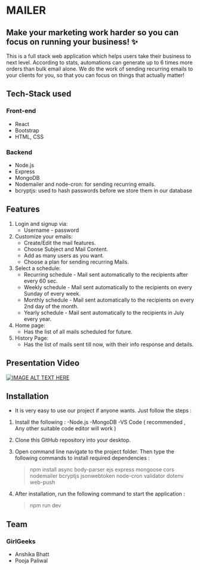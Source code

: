 # MAILER
## Make your marketing work harder so you can focus on running your business! ✨
This is a full stack web application which helps users take their business to next level. According to stats, automations can generate up to 6 times more orders than bulk email alone.
We do the work of sending recurring emails to your clients for you, so that you can focus on things that actually matter!

## Tech-Stack used
### Front-end
* React
* Bootstrap
* HTML, CSS

### Backend
* Node.js
* Express
* MongoDB
* Nodemailer and node-cron: for sending recurring emails.
* bcryptjs: used to hash passwords before we store them in our database

## Features
1) Login and signup via:
    - Username - password
2) Customize your emails: 
    - Create/Edit the mail features.
    - Choose Subject and Mail Content.
    - Add as many users as you want.
    - Choose a plan for sending recurring Mails.
 3) Select a schedule: 
     - Recurring schedule - Mail sent automatically to the recipients after every 60 sec.
     - Weekly schedule - Mail sent automatically to the recipients on every Sunday of every week.
     - Monthly schedule - Mail sent automatically to the recipients on every 2nd day of the month.
     - Yearly schedule - Mail sent automatically to the recipients in July every year. 
 4) Home page:
     - Has the list of all mails scheduled for future.
 5) History Page:
     - Has the list of mails sent till now, with their info response and details.



## Presentation Video
[![IMAGE ALT TEXT HERE](https://img.youtube.com/vi/hyvRlOQSzHE/0.jpg)](https://www.youtube.com/watch?v=hyvRlOQSzHE)

## Installation
* It is very easy to use our project if anyone wants. Just follow the steps :
1) Install the following :
    -Node.js
    -MongoDB
    -VS Code ( recommended , Any other suitable code editor will work )
2) Clone this GitHub repository into your desktop.
3) Open command line navigate to the project folder. Then type the following commands to install required dependencies :

     >  npm install async body-parser ejs express mongoose cors nodemailer bcryptjs jsonwebtoken node-cron validator dotenv web-push
 
 4) After installation, run the following command to start the application :
    >   npm run dev

## Team
### GirlGeeks
* Anshika Bhatt
* Pooja Paliwal
